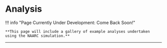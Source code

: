 # Analysis

!!! info "Page Currently Under Development: Come Back Soon!"
    
    **This page will include a gallery of example analyses undertaken using the NAARC simulation.**

---
